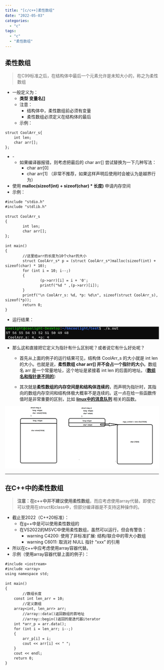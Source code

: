 ```yaml
---
title: "[c/c++]柔性数组"
date: "2022-05-03"
categories: 
  - "c"
tags: 
  - "c"
  - "柔性数组"
---
```


## 柔性数组

> 在C99标准之后，在结构体中最后一个元素允许是未知大小的，称之为柔性数组

- 一般定义为：
    - **类型 变量名\[\]**
    - 注意：
        - 结构体中，柔性数组前必须有变量
        - 柔性数组必须定义在结构体的最后
    - 示例：

```
struct CoolArr_s{
	int len;
	char arr[];
};
```

- \-
    - 如果编译器报错，则考虑把最后的 char arr\[\] 尝试替换为一下几种写法：
        - char arr\[0\]
        - char arr\[1\] （非常不推荐，如果这样声明后使用时会被认为是越界行为）
- 使用 **malloc(sizeof(int) + sizeof(char) \* 长度)** 申请内存空间
- 示例：

```
#include "stdio.h"
#include "stdlib.h"

struct CoolArr_s
{
        int len;
        char arr[];
};

int main()
{
        //这里给arr的长度为10个char的大小
        struct CoolArr_s* p = (struct CoolArr_s*)malloc(sizeof(int) + sizeof(char) * 10);
        for (int i = 10; i--;)
        {
                (p->arr)[i] = i + '0';
                printf("%d " ,(p->arr)[i]);
        }
        printf("\n CoolArr_s: %d, *p: %d\n", sizeof(struct CoolArr_s), sizeof(*p));
        return 0;
}
```

- 运行结果：

![](images/image-13.png)

- 那么这和直接把它定义为指针有什么区别呢？或者说它有什么好处呢？
    
    - 首先从上面的例子的运行结果可见，结构体 CoolArr\_s 的大小就是 int len 的大小。也就是说，**柔性数组 char arr\[\] 并不会占一个指针的大小**。数组名 arr 是一个常量地址，这个地址是紧接着 int len 的后面的地址。（[**数组名和指针是不同的**](https://blog.coolight.cool/?p=987)）
    
    - 其次就是**柔性数组的内存空间是和结构体连续的**，而声明为指针时，其指向的数组内存空间和结构体极大概率不是连续的。这一点在给一些函数传值时是非常重要的区别，比如 [**linux中的消息队列**](https://blog.coolight.cool/?p=973) 相关的函数。

![](images/7222aac360b7980459ffc8dc95c30ca9_image-11-1024x413-1.png)

* * *

## 在C++中的柔性数组

> **注意：在c++中并不建议使用柔性数组**，而应考虑使用array代替。即使它可以使用在struct和class中，但部分编译器是不支持这种操作的。

- 截止至2022（C++20标准）：
    - 在g++中是可以使用柔性数组的
    - 在VS2022的MSVC中使用柔性数组，虽然可以运行，但会有警告：
        - warning C4200: 使用了非标准扩展: 结构/联合中的零大小数组
        - warning C6011: 取消对 NULL 指针 “xxx” 的引用
- 所以在c++中应考虑使用array容器代替。
- 示例（使用array容器代替上面的例子）：

```
#include <iostream>
#include <array>
using namespace std;

int main()
{
        //数组长度
	const int len_arr = 10;
        //定义数组
	array<int, len_arr> arr;
        //array::data()返回数组的首地址
        //array::begin()返回的是迭代器iterator
	int *arr_p = arr.data();
	for (int i = len_arr; i--;)
	{
		arr_p[i] = i;
		cout << arr[i] << " ";
	}
	cout << endl;
	return 0;
}
```
